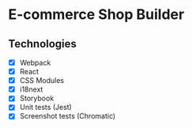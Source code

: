 # E-commerce Shop Builder

## Technologies
- [x] Webpack
- [x] React
- [x] CSS Modules
- [x] i18next
- [x] Storybook
- [x] Unit tests (Jest)
- [x] Screenshot tests (Chromatic)
